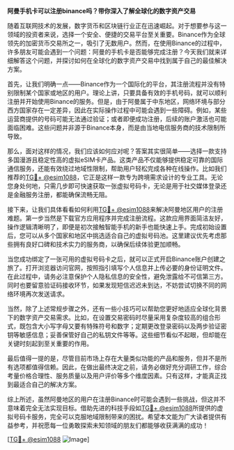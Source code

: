 **阿曼手机卡可以注册binance吗？带你深入了解全球化的数字资产交易**

随着互联网技术的发展，数字货币和区块链行业正在迅速崛起。对于想要参与这一领域的投资者来说，选择一个安全、便捷的交易平台至关重要。Binance作为全球领先的加密货币交易所之一，吸引了无数用户。然而，在使用Binance的过程中，许多朋友可能会遇到一个问题：阿曼的手机卡是否能够完成注册？今天我们就来详细解答这个问题，并探讨如何在全球化的数字资产交易中找到属于自己的最佳解决方案。

首先，让我们明确一点——Binance作为一个国际化的平台，其注册流程并没有特别限制某个国家或地区的用户。理论上讲，只要具备有效的手机号码，就可以顺利注册并开始使用Binance的服务。但是，由于阿曼属于中东地区，网络环境与部分西方国家存在一定差异，因此在实际操作过程中可能会遇到一些障碍。例如，某些运营商提供的号码可能无法通过验证；或者即便成功注册，后续的账户激活也可能面临困难。这些问题并非源于Binance本身，而是由当地电信服务商的技术限制所导致。

那么，面对这样的情况，我们应该如何应对呢？答案其实很简单——选择一款支持多国漫游且稳定性高的虚拟eSIM卡产品。这类产品不仅能够提供稳定可靠的国际通信服务，还能有效绕过地域性限制，帮助用户轻松完成各种在线操作。比如我们推荐的[TG💪+ @esim1088](https://t.me/s/esim1088)，它正是这样一款专为跨境需求设计的专业工具。无论您身处何地，只需几步即可快速获取一张虚拟号码卡，无论是用于社交媒体登录还是金融服务注册，都能确保流畅无阻。

接下来，让我们具体看看如何利用[TG💪+ @esim1088](https://t.me/s/esim1088)来解决阿曼地区用户的注册难题。第一步当然是下载官方应用程序并完成注册流程。这款应用界面简洁友好，操作逻辑清晰明了，即便是初次接触智能手机的新手也能快速上手。完成初始设置后，您可以从多个国家和地区中挑选适合自己的虚拟号码池。这里建议优先考虑那些拥有良好口碑和技术实力的服务商，以确保后续体验更加顺畅。

当您成功绑定了一张可用的虚拟号码卡之后，就可以正式开启Binance账户创建之旅了。打开浏览器访问官网，按照指引填写个人信息并上传必要的身份证明文件。在此过程中，请务必注意保护个人隐私信息的安全性，避免泄露给不可信第三方。同时也要留意验证码接收环节，如果发现短信迟迟未到达，不妨尝试切换不同的网络环境再次发送请求。

当然，除了上述常规步骤之外，还有一些小技巧可以帮助您更好地适应全球化背景下的数字资产交易需求。比如，在设置交易密码时尽量采用复杂度较高的组合形式，既包含大小写字母又要有特殊符号和数字；定期更改登录密码以及两步验证密钥等敏感信息；妥善保管好自己的私钥文件等等。这些细节看似不起眼，但却能在关键时刻起到至关重要的作用。

最后值得一提的是，尽管目前市场上存在大量类似功能的产品和服务，但并不是所有选项都值得信赖。因此，在做出最终决定之前，请务必做好充分调研工作，综合考量价格合理性、服务质量以及用户评价等多个维度因素。只有这样，才能真正找到最适合自己的解决方案。

综上所述，虽然阿曼地区的用户在注册Binance时可能会遇到一些挑战，但这并不意味着完全无法实现目标。借助先进的科技手段如[TG💪+ @esim1088](https://t.me/s/esim1088)所提供的虚拟号码卡服务，完全可以克服地域限制带来的困扰。希望本文能为广大读者提供有益参考，并祝愿每一位勇敢探索未知领域的朋友们都能够收获满满的成功！

[[TG💪+ @esim1088](https://t.me/s/esim1088) ![Image](https://i.postimg.cc/4NQfJmqS/Snipaste-2025-05-13-00-14-12.png)]